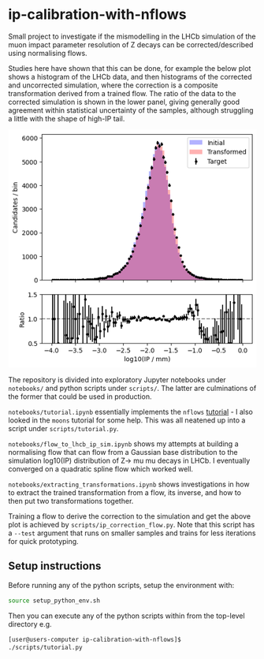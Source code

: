 # ip-calibration-with-nflows
Small project to investigate if the mismodelling in the LHCb simulation of the muon impact parameter resolution of Z decays can be corrected/described using normalising flows.

Studies here have shown that this can be done, for example the below plot shows a histogram of the LHCb data, and then histograms of the corrected and uncorrected simulation, where the correction is a composite transformation derived from a trained flow. The ratio of the data to the corrected simulation is shown in the lower panel, giving generally good agreement within statistical uncertainty of the samples, although struggling a little with the shape of high-IP tail.

![Example of IP correction](./readme_plots/example.png)

The repository is divided into exploratory Jupyter notebooks under `notebooks/` and python scripts under `scripts/`. The latter are culminations of the former that could be used in production.

`notebooks/tutorial.ipynb` essentially implements the `nflows` [tutorial](https://pypi.org/project/nflows/) - I also looked in the `moons` tutorial for some help.
This was all neatened up into a script under `scripts/tutorial.py`.

`notebooks/flow_to_lhcb_ip_sim.ipynb` shows my attempts at building a normalising flow that can flow from a Gaussian base distribution to the simulation log10(IP) distribution of Z-> mu mu decays in LHCb. I eventually converged on a quadratic spline flow which worked well.

`notebooks/extracting_transformations.ipynb` shows investigations in how to extract the trained transformation from a flow, its inverse, and how to then put two transformations together.

Training a flow to derive the correction to the simulation and get the above plot is achieved by `scripts/ip_correction_flow.py`. Note that this script has a `--test` argument that runs on smaller samples and trains for less iterations for quick prototyping.

## Setup instructions

Before running any of the python scripts, setup the environment with:

```bash
source setup_python_env.sh
```

Then you can execute any of the python scripts within from the top-level directory e.g.

```
[user@users-computer ip-calibration-with-nflows]$ ./scripts/tutorial.py
```
